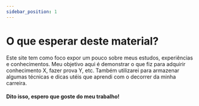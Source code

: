 ```yaml
---
sidebar_position: 1
---
```


# O que esperar deste material?

Este site tem como foco expor um pouco sobre meus estudos, experiências e conhecimentos.
Meu objetivo aqui é demonstrar o que fiz para adquirir conhecimento X, fazer prova Y, etc.
Também utilizarei para armazenar algumas técnicas e dicas utéis que aprendi com o decorrer da minha carreira.


#### Dito isso, espero que goste do meu trabalho!